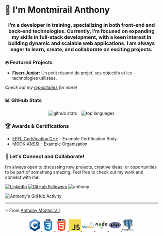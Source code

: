 # 👋 I'm Montmirail Anthony</h1>
<h3 align="center">I’m a developer in training, specializing in both front-end and back-end technologies. 
Currently, I’m focused on expanding my skills in full-stack development, 
with a keen interest in building dynamic and scalable web applications.
I am always eager to learn, create, and collaborate on exciting projects.</h3>



### 🔥 Featured Projects
- **[Fiverr Junior](https://github.com/AnthonyM68/fiverrjr):** Un petit résumé du projet, ses objectifs et les technologies utilisées.

_Check out my [repositories](https://github.com/yourusername?tab=repositories) for more!_

### 📊 GitHub Stats
<p align="center">
  <img align="center" src="https://github-readme-stats.vercel.app/api?username=AnthonyM68&show_icons=true&theme=radical" alt="github stats" style="display: inline-block; margin-right: 10px;" />
  <img align="center" src="https://github-readme-stats.vercel.app/api/top-langs/?username=AnthonyM68&layout=compact&theme=radical" alt="top languages" style="display: inline-block;" />
</p>


### 🏆 Awards & Certifications

- [EPFL Certification C++](https://www.epfl.ch/fr/) - Example Certification Body
- [MOOK ANSSI](https://cyber.gouv.fr/) - Example Organization

### 🚀 Let's Connect and Collaborate!
I’m always open to discussing new projects, creative ideas, or opportunities to be part of something amazing. 
Feel free to check out my work and connect with me!

[![LinkedIn](https://img.shields.io/badge/LinkedIn-Connect-blue)](https://www.linkedin.com/in/anthony-montmirail/) 
[![GitHub Followers](https://img.shields.io/github/followers/AnthonyM68?label=Follow&style=social)](https://github.com/AnthonyM68)
<img src="https://komarev.com/ghpvc/?username=anthony&label=Profile%20views&color=0e75b6&style=flat" alt="anthony" />

![Anthony's GitHub Activity](https://activity-graph.herokuapp.com/graph?username=AnthonyM68&theme=react-dark)

---

⭐️ From [Anthony Montmirail](https://github.com/AnthonyM68)

<p align="center"> <a href="https://www.w3schools.com/cpp/" target="_blank" rel="noreferrer"> <img src="https://raw.githubusercontent.com/devicons/devicon/master/icons/cplusplus/cplusplus-original.svg" alt="cplusplus" width="40" height="40"/> </a> <a href="https://www.w3schools.com/css/" target="_blank" rel="noreferrer"> <img src="https://raw.githubusercontent.com/devicons/devicon/master/icons/css3/css3-original-wordmark.svg" alt="css3" width="40" height="40"/> </a> <a href="https://www.w3.org/html/" target="_blank" rel="noreferrer"> <img src="https://raw.githubusercontent.com/devicons/devicon/master/icons/html5/html5-original-wordmark.svg" alt="html5" width="40" height="40"/> </a> <a href="https://developer.mozilla.org/en-US/docs/Web/JavaScript" target="_blank" rel="noreferrer"> <img src="https://raw.githubusercontent.com/devicons/devicon/master/icons/javascript/javascript-original.svg" alt="javascript" width="40" height="40"/> </a> <a href="https://www.mysql.com/" target="_blank" rel="noreferrer"> <img src="https://raw.githubusercontent.com/devicons/devicon/master/icons/mysql/mysql-original-wordmark.svg" alt="mysql" width="40" height="40"/> </a> <a href="https://nodejs.org" target="_blank" rel="noreferrer"> <img src="https://raw.githubusercontent.com/devicons/devicon/master/icons/nodejs/nodejs-original-wordmark.svg" alt="nodejs" width="40" height="40"/> </a> <a href="https://www.php.net" target="_blank" rel="noreferrer"> <img src="https://raw.githubusercontent.com/devicons/devicon/master/icons/php/php-original.svg" alt="php" width="40" height="40"/> </a> <a href="https://www.postgresql.org" target="_blank" rel="noreferrer"> <img src="https://raw.githubusercontent.com/devicons/devicon/master/icons/postgresql/postgresql-original-wordmark.svg" alt="postgresql" width="40" height="40"/> </a> </p>
